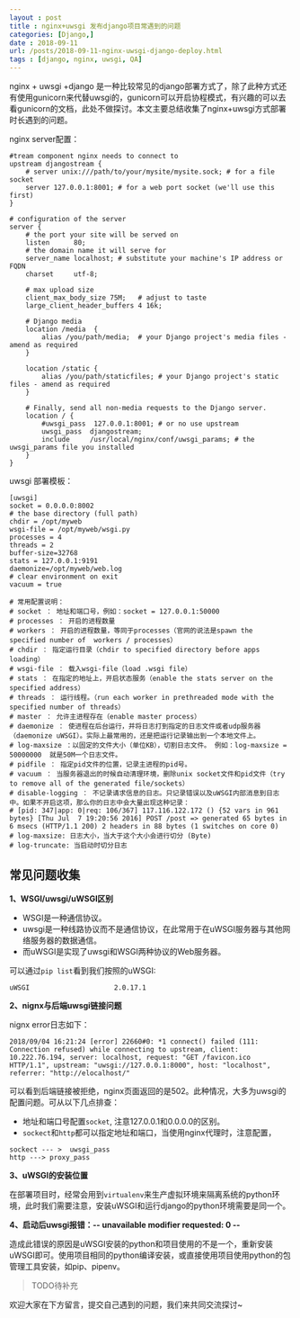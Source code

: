 ```yaml
---
layout : post
title : nginx+uwsgi 发布django项目常遇到的问题
categories: [Django,] 
date : 2018-09-11
url: /posts/2018-09-11-nginx-uwsgi-django-deploy.html 
tags : [django, nginx, uwsgi, QA]
---
```



nginx + uwsgi +django 是一种比较常见的django部署方式了，除了此种方式还有使用gunicorn来代替uwsgi的，gunicorn可以开启协程模式，有兴趣的可以去看gunicorn的文档，此处不做探讨。本文主要总结收集了nginx+uwsgi方式部署时长遇到的问题。
<!-- more -->
nginx server配置：

```nginx
#tream component nginx needs to connect to
upstream djangostream {
    # server unix:///path/to/your/mysite/mysite.sock; # for a file socket
    server 127.0.0.1:8001; # for a web port socket (we'll use this first)
}

# configuration of the server
server {
    # the port your site will be served on
    listen      80;
    # the domain name it will serve for
    server_name localhost; # substitute your machine's IP address or FQDN
    charset     utf-8;

    # max upload size
    client_max_body_size 75M;   # adjust to taste
    large_client_header_buffers 4 16k;

    # Django media
    location /media  {
        alias /you/path/media;  # your Django project's media files - amend as required
    }

    location /static {
        alias /you/path/staticfiles; # your Django project's static files - amend as required
    }

    # Finally, send all non-media requests to the Django server.
    location / {
        #uwsgi_pass  127.0.0.1:8001; # or no use upstream  
        uwsgi_pass  djangostream;
        include     /usr/local/nginx/conf/uwsgi_params; # the uwsgi_params file you installed
    }
}

```

uwsgi 部署模板：

```
[uwsgi]
socket = 0.0.0.0:8002
# the base directory (full path)
chdir = /opt/myweb
wsgi-file = /opt/myweb/wsgi.py
processes = 4
threads = 2
buffer-size=32768
stats = 127.0.0.1:9191
daemonize=/opt/myweb/web.log
# clear environment on exit
vacuum = true

# 常用配置说明：
# socket ： 地址和端口号，例如：socket = 127.0.0.1:50000
# processes ： 开启的进程数量
# workers ： 开启的进程数量，等同于processes（官网的说法是spawn the specified number of  workers / processes）
# chdir ： 指定运行目录（chdir to specified directory before apps loading）
# wsgi-file ： 载入wsgi-file（load .wsgi file）
# stats ： 在指定的地址上，开启状态服务（enable the stats server on the specified address）
# threads ： 运行线程。（run each worker in prethreaded mode with the specified number of threads）
# master ： 允许主进程存在（enable master process）
# daemonize ： 使进程在后台运行，并将日志打到指定的日志文件或者udp服务器（daemonize uWSGI）。实际上最常用的，还是把运行记录输出到一个本地文件上。
# log-maxsize ：以固定的文件大小（单位KB），切割日志文件。 例如：log-maxsize = 50000000  就是50M一个日志文件。
# pidfile ： 指定pid文件的位置，记录主进程的pid号。
# vacuum ： 当服务器退出的时候自动清理环境，删除unix socket文件和pid文件（try to remove all of the generated file/sockets）
# disable-logging ： 不记录请求信息的日志。只记录错误以及uWSGI内部消息到日志中。如果不开启这项，那么你的日志中会大量出现这种记录：
# [pid: 347|app: 0|req: 106/367] 117.116.122.172 () {52 vars in 961 bytes} [Thu Jul  7 19:20:56 2016] POST /post => generated 65 bytes in 6 msecs (HTTP/1.1 200) 2 headers in 88 bytes (1 switches on core 0)
# log-maxsize: 日志大小，当大于这个大小会进行切分 (Byte)
# log-truncate: 当启动时切分日志
```

## 常见问题收集

**1、WSGI/uwsgi/uWSGI区别**

- WSGI是一种通信协议。
- uwsgi是一种线路协议而不是通信协议，在此常用于在uWSGI服务器与其他网络服务器的数据通信。
- 而uWSGI是实现了uwsgi和WSGI两种协议的Web服务器。

可以通过`pip list`看到我们按照的uWSGI:

```
uWSGI                     2.0.17.1
```

**2、nignx与后端uwsgi链接问题**

nignx error日志如下：

```
2018/09/04 16:21:24 [error] 22660#0: *1 connect() failed (111: Connection refused) while connecting to upstream, client: 10.222.76.194, server: localhost, request: "GET /favicon.ico HTTP/1.1", upstream: "uwsgi://127.0.0.1:8000", host: "localhost", referrer: "http://elocalhost/"
```

可以看到后端链接被拒绝，nginx页面返回的是502。此种情况，大多为uwsgi的配置问题。可从以下几点排查：

- 地址和端口号配置`socket`, 注意127.0.0.1和0.0.0.0的区别。
- `sockect`和`http`都可以指定地址和端口，当使用nginx代理时，注意配置，

```
sockect --- >  uwsgi_pass 
http ---> proxy_pass 
```

**3、uWSGI的安装位置**

在部署项目时，经常会用到`virtualenv`来生产虚拟环境来隔离系统的python环境，此时我们需要注意，安装uWSGI和运行django的python环境需要是同一个。


**4、启动后uwsgi报错：-- unavailable modifier requested: 0 --**

造成此错误的原因是uWSGI安装的python和项目使用的不是一个，重新安装uWSGI即可。使用项目相同的python编译安装，或直接使用项目使用python的包管理工具安装，如pip、pipenv。



>TODO待补充

欢迎大家在下方留言，提交自己遇到的问题，我们来共同交流探讨~ 